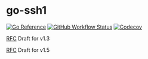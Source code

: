 # go-ssh1

[![Go Reference](https://pkg.go.dev/badge/github.com/ultram4rine/go-ssh1.svg)](https://pkg.go.dev/github.com/ultram4rine/go-ssh1) [![GitHub Workflow Status](https://img.shields.io/github/actions/workflow/status/ultram4rine/go-ssh1/ci.yml?style=flat-square)](https://github.com/ultram4rine/go-ssh1/actions?query=workflow%3ACI) [![Codecov](https://img.shields.io/codecov/c/github/ultram4rine/go-ssh1?style=flat-square)](https://codecov.io/gh/ultram4rine/go-ssh1)

[RFC](https://tools.ietf.org/html/draft-ylonen-ssh-protocol-00) Draft for v1.3

[RFC](http://www.snailbook.com/docs/protocol-1.5.txt) Draft for v1.5
